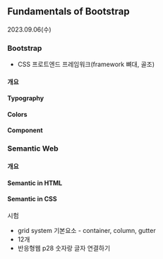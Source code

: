 ## Fundamentals of Bootstrap

2023.09.06(수)

### Bootstrap

- CSS 프로트엔드 프레임워크(framework  뼈대, 골조)

#### 개요

#### Typography

#### Colors

#### Component



### Semantic Web

#### 개요

#### Semantic in HTML

#### Semantic in CSS



시험

- grid system 기본요소 - container, column, gutter
- 12개
- 반응형웹 p28 숫자랑 글자 연결하기
